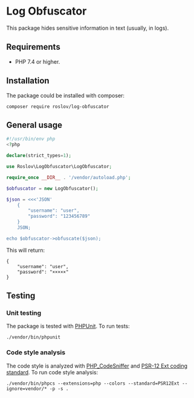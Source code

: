 Log Obfuscator
==============

This package hides sensitive information in text (usually, in logs).


## Requirements

- PHP 7.4 or higher.


## Installation

The package could be installed with composer:

```shell
composer require roslov/log-obfuscator
```


## General usage

```php
#!/usr/bin/env php
<?php

declare(strict_types=1);

use Roslov\LogObfuscator\LogObfuscator;

require_once __DIR__ . '/vendor/autoload.php';

$obfuscator = new LogObfuscator();

$json = <<<'JSON'
    {
        "username": "user",
        "password": "123456789"
    }
    JSON;

echo $obfuscator->obfuscate($json);
```

This will return:

```
{
    "username": "user",
    "password": "×××××"
}
```


## Testing

### Unit testing

The package is tested with [PHPUnit](https://phpunit.de/). To run tests:

```shell
./vendor/bin/phpunit
```

### Code style analysis

The code style is analyzed with [PHP_CodeSniffer](https://github.com/squizlabs/PHP_CodeSniffer) and
[PSR-12 Ext coding standard](https://github.com/roslov/psr12ext). To run code style analysis:

```shell
./vendor/bin/phpcs --extensions=php --colors --standard=PSR12Ext --ignore=vendor/* -p -s .
```

